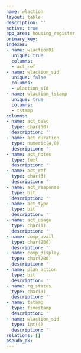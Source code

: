 ```yaml
---
name: wlaction
layout: table
description: ''
active: true
app_area: housing_register
primary_key: 
indexes:
- name: wlaction01
  unique: true
  columns:
  - act_ref
- name: wlaction_sid
  unique: false
  columns:
  - wlaction_sid
- name: wlaction_tstamp
  unique: true
  columns:
  - tstamp
columns:
- name: act_desc
  type: char(50)
  description: ''
- name: act_duration
  type: numeric(4,0)
  description: ''
- name: act_notes
  type: text
  description: ''
- name: act_ref
  type: char(3)
  description: ''
- name: act_response
  type: bit
  description: ''
- name: act_type
  type: bit
  description: ''
- name: act_usage
  type: char(1)
  description: ''
- name: comp_avail
  type: char(200)
  description: ''
- name: comp_display
  type: char(200)
  description: ''
- name: plan_action
  type: bit
  description: ''
- name: rq_status
  type: char(3)
  description: ''
- name: tstamp
  type: timestamp
  description: ''
- name: wlaction_sid
  type: int(4)
  description: ''
relations: []
pseudo_pk: 
---
```


